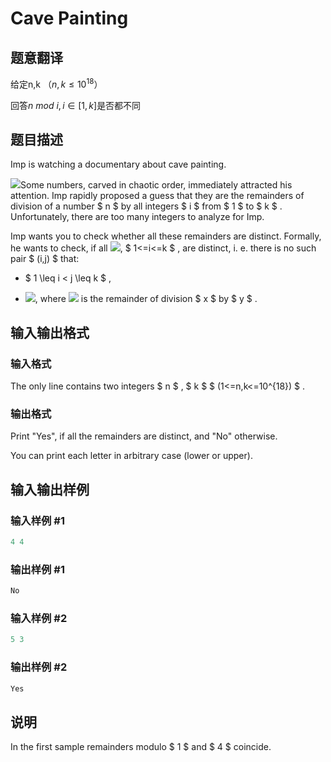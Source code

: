 # Cave Painting

## 题意翻译

给定n,k （$n,k\leq 10^{18}$）

回答$n\ mod \ i,i\in [1,k]$是否都不同

## 题目描述

Imp is watching a documentary about cave painting.

![](https://cdn.luogu.com.cn/upload/vjudge_pic/CF922C/492e738c81624c946c2f042260b850d1eaf30603.png)Some numbers, carved in chaotic order, immediately attracted his attention. Imp rapidly proposed a guess that they are the remainders of division of a number $ n $ by all integers $ i $ from $ 1 $ to $ k $ . Unfortunately, there are too many integers to analyze for Imp.

Imp wants you to check whether all these remainders are distinct. Formally, he wants to check, if all ![](https://cdn.luogu.com.cn/upload/vjudge_pic/CF922C/39f2e5c509199205284370aee9d1f8146afae4b5.png), $ 1<=i<=k $ , are distinct, i. e. there is no such pair $ (i,j) $ that:

- $ 1 \leq i < j \leq k $ ,

- ![](https://cdn.luogu.com.cn/upload/vjudge_pic/CF922C/ac7c31555d5d75a7ddeca570475f6120983c1d66.png), where ![](https://cdn.luogu.com.cn/upload/vjudge_pic/CF922C/a2ab7eb81b242742b5775a80b9ed4a6c9876ed81.png) is the remainder of division $ x $ by $ y $ .

## 输入输出格式

### 输入格式

The only line contains two integers $ n $ , $ k $ $ (1<=n,k<=10^{18}) $ .

### 输出格式

Print "Yes", if all the remainders are distinct, and "No" otherwise.

You can print each letter in arbitrary case (lower or upper).

## 输入输出样例

### 输入样例 #1

```cpp
4 4

```
### 输出样例 #1

```cpp
No

```
### 输入样例 #2

```cpp
5 3

```
### 输出样例 #2

```cpp
Yes

```
## 说明

In the first sample remainders modulo $ 1 $ and $ 4 $ coincide.

